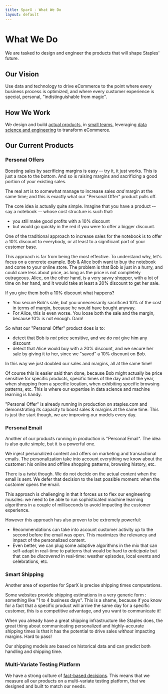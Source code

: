 ```yaml
---
title: SparX - What We Do
layout: default
---
```


# What We Do

We are tasked to design and engineer the products that will shape
Staples' future.

## Our Vision

Use data and technology to drive eCommerce to the point where every
business process is optimized, and where every customer experience is
special, personal, "indistinguishable from magic".

## How We Work

We design and build [actual products](/who-we-are#actual-products), in
[small teams](/who-we-are#small-teams), leveraging
[data science and engineering](/who-we-are#data-science--engineering-excellence)
to transform eCommerce.

## Our Current Products

### Personal Offers

Boosting sales by sacrificing margins is easy -- try it, it just
works. This is just a race to the bottom. And so is raising margins
and sacrificing a good portion of your existing sales.

The real art is to somewhat manage to increase sales _and_ margin at
the same time; and this is exactly what our "Personal Offer" product
pulls off.

The core idea is actually quite simple. Imagine that you have a
product -- say a notebook -- whose cost structure is such that:
- you still make good profits with a 10% discount
- but would go quickly in the red if you were to offer a bigger discount.

One of the traditional approach to increase sales for the notebook is
to offer a 10% discount to everybody, or at least to a significant
part of your customer base.

This approach is far from being the most effective. To understand why,
let's focus on a concrete example. Bob & Alice both want to buy the
notebook and come to your online store. The problem is that Bob is
just in a hurry, and could care less about price, as long as the price
is not completely outrageous. Alice, on the other hand, is a very
savvy shopper, with a lot of time on her hand, and it would take at
least a 20% discount to get her sale.

If you give them both a 10% discount what happens?
- You secure Bob's sale, but you unnecessarily sacrificed 10% of the
  cost in terms of margin, because he would have bought anyway.
- For Alice, this is even worse. You loose both the sale and the
  margin, because 10% is not enough. Darn!

So what our "Personal Offer" product does is to:
- detect that Bob is _not_ price sensitive, and we do _not_ give him
  any discount
- detect that Alice would buy with a 20% discount, and we secure her
  sale by giving it to her, since we "saved" a 10% discount on Bob.

In this way we just doubled our sales and margins, all at the same
time!

Of course this is easier said than done, because Bob might actually be
price sensitive for specific products, specific times of the day and
of the year, when shopping from a specific location, when exhibiting
specific browsing patterns, etc. This is where our expertise in data
science and machine learning is handy.

"Personal Offer" is already running in production on staples.com and
demonstrating its capacity to boost sales & margins at the same
time. This is just the start though, we are improving our models every
day.

### Personal Email

Another of our products running in production is "Personal Email". The
idea is also quite simple, but it is a powerful one.

We inject personalized content and offers on marketing and
transactional emails. The personalization take into account everything
we know about the customer: his online and offline shopping patterns,
browsing history, etc.

There is a twist though. We do not decide on the actual content when
the email is sent. We defer that decision to the last possible moment:
when the customer opens the email.

This approach is challenging in that it forces us to flex our
engineering muscles: we need to be able to run sophisticated machine
learning algorithms in a couple of milliseconds to avoid impacting the
customer experience.

However this approach has also proven to be extremely powerful:
- Recommendations can take into account customer activity up to the
  second before the email was open. This maximizes the relevancy and
  impact of the personalized content.
- Even better, we can plug some adaptive algorithms in the mix that
  can self-adapt in real-time to patterns that would be hard to
  _anticipate_ but that can be _discovered_ in real-time: weather
  episodes, local events and celebrations, etc.

### Smart Shipping

Another area of expertise for SparX is precise shipping times
computations.

Some websites provide shipping estimations in a very generic form :
something like "1 to 4 business days". This is a shame, because if you
know for a fact that a specific product will arrive the same day for a
specific customer, this is a competitive advantage, and you want to
communicate it!

When you already have a great shipping infrastructure like Staples
does, the great thing about communicating personalized and
highly-accurate shipping times is that it has the potential to drive
sales _without_ impacting margins. Hard to pass!

Our shipping models are based on historical data and can predict both
handling and shipping time.

### Multi-Variate Testing Platform

We have a strong culture of
[fact-based decisions](/who-we-are#bias-for-action-results--fact-based-decisions). This
means that we measure all our products on a multi-variate testing
platform, that we designed and built to match our needs.
